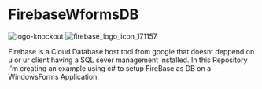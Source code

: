 # FirebaseWformsDB

![logo-knockout](https://github.com/LucasFlorindo/FirebaseWformsDB/assets/114751354/5e75071d-c32e-469c-b333-d3f0902b74dd)
![firebase_logo_icon_171157](https://github.com/LucasFlorindo/FirebaseWformsDB/assets/114751354/024d3baf-80c2-407a-ba6b-bee7bf5b8fce)


Firebase is a Cloud Database host tool from google that doesnt deppend on u or ur client having a SQL sever management installed. 
In this Repository i'm creating an example using c# to setup FireBase as DB on a WindowsForms Application.

